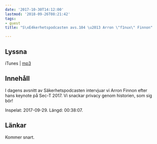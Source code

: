 ```yaml
---
date: '2017-10-30T14:12:00'
lastmod: '2018-09-26T08:21:42'
tags:
- guest
title: "S\xE4kerhetspodcasten avs.104 \u2013 Arron \"f1nux\" Finnon"

---
```

## Lyssna

iTunes \| [mp3](http://traffic.libsyn.com/sakerhetspodcasten/SEC-T_2017_F1nux.mp3)

## Innehåll

I dagens avsnitt av Säkerhetspodcasten intervjuar vi Arron Finnon efter hans keynote
på Sec-T 2017. Vi snackar privacy genom historien, som sig bör!

Inspelat: 2017-09-29. Längd: 00:38:07.

## Länkar

Kommer snart.

